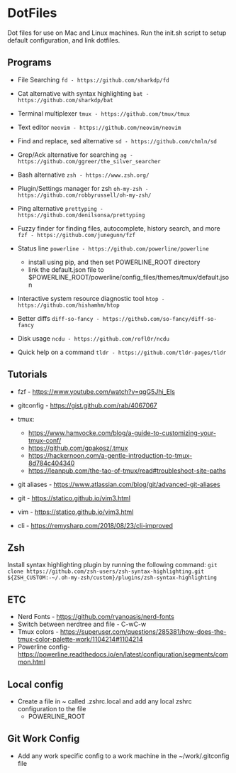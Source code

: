 # DotFiles
Dot files for use on Mac and Linux machines. Run the init.sh script to setup default configuration, and link dotfiles.


## Programs

* File Searching
`fd - https://github.com/sharkdp/fd`

* Cat alternative with syntax highlighting
`bat - https://github.com/sharkdp/bat`

* Terminal multiplexer
`tmux - https://github.com/tmux/tmux`

* Text editor
`neovim - https://github.com/neovim/neovim`

* Find and replace, sed alternative
`sd - https://github.com/chmln/sd`

* Grep/Ack alternative for searching
`ag - https://github.com/ggreer/the_silver_searcher`

* Bash alternative
`zsh - https://www.zsh.org/`

* Plugin/Settings manager for zsh
`oh-my-zsh - https://github.com/robbyrussell/oh-my-zsh/`

* Ping alternative
`prettyping - https://github.com/denilsonsa/prettyping`

* Fuzzy finder for finding files, autocomplete, history search, and more
`fzf - https://github.com/junegunn/fzf`

* Status line
`powerline - https://github.com/powerline/powerline`
    - install using pip, and then set POWERLINE_ROOT directory
    - link the default.json file to $POWERLINE_ROOT/powerline/config_files/themes/tmux/default.json

* Interactive system resource diagnostic tool
`htop - https://github.com/hishamhm/htop`

* Better diffs
`diff-so-fancy - https://github.com/so-fancy/diff-so-fancy`

* Disk usage
`ncdu - https://github.com/rofl0r/ncdu`

* Quick help on a command
`tldr - https://github.com/tldr-pages/tldr`

## Tutorials
* fzf - https://www.youtube.com/watch?v=qgG5Jhi_Els
* gitconfig - https://gist.github.com/rab/4067067
* tmux:
    - https://www.hamvocke.com/blog/a-guide-to-customizing-your-tmux-conf/
    - https://github.com/gpakosz/.tmux
    - https://hackernoon.com/a-gentle-introduction-to-tmux-8d784c404340
    - https://leanpub.com/the-tao-of-tmux/read#troubleshoot-site-paths

* git aliases - https://www.atlassian.com/blog/git/advanced-git-aliases
* git - https://statico.github.io/vim3.html
* vim - https://statico.github.io/vim3.html
* cli - https://remysharp.com/2018/08/23/cli-improved


## Zsh
Install syntax highlighting plugin by running the following command:
`git clone https://github.com/zsh-users/zsh-syntax-highlighting.git ${ZSH_CUSTOM:-~/.oh-my-zsh/custom}/plugins/zsh-syntax-highlighting`


## ETC
* Nerd Fonts - https://github.com/ryanoasis/nerd-fonts
* Switch between nerdtree and file - C-wC-w
* Tmux colors - https://superuser.com/questions/285381/how-does-the-tmux-color-palette-work/1104214#1104214
* Powerline config- https://powerline.readthedocs.io/en/latest/configuration/segments/common.html


## Local config
* Create a file in ~ called .zshrc.local and add any local zshrc configuration to the file
    - POWERLINE_ROOT 


## Git Work Config
* Add any work specific config to a work machine in the ~/work/.gitconfig file
